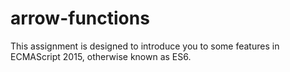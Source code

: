 # arrow-functions
This assignment is designed to introduce you to some features in ECMAScript 2015, otherwise known as ES6.
